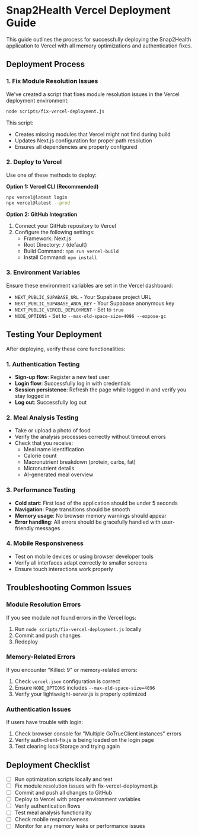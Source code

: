 # Snap2Health Vercel Deployment Guide

This guide outlines the process for successfully deploying the Snap2Health application to Vercel with all memory optimizations and authentication fixes.

## Deployment Process

### 1. Fix Module Resolution Issues

We've created a script that fixes module resolution issues in the Vercel deployment environment:

```bash
node scripts/fix-vercel-deployment.js
```

This script:
- Creates missing modules that Vercel might not find during build
- Updates Next.js configuration for proper path resolution
- Ensures all dependencies are properly configured

### 2. Deploy to Vercel

Use one of these methods to deploy:

**Option 1: Vercel CLI (Recommended)**
```bash
npx vercel@latest login
npx vercel@latest --prod
```

**Option 2: GitHub Integration**
1. Connect your GitHub repository to Vercel
2. Configure the following settings:
   - Framework: Next.js
   - Root Directory: `/` (default)
   - Build Command: `npm run vercel-build`
   - Install Command: `npm install`

### 3. Environment Variables

Ensure these environment variables are set in the Vercel dashboard:

- `NEXT_PUBLIC_SUPABASE_URL` - Your Supabase project URL
- `NEXT_PUBLIC_SUPABASE_ANON_KEY` - Your Supabase anonymous key
- `NEXT_PUBLIC_VERCEL_DEPLOYMENT` - Set to `true`
- `NODE_OPTIONS` - Set to `--max-old-space-size=4096 --expose-gc`

## Testing Your Deployment

After deploying, verify these core functionalities:

### 1. Authentication Testing

- **Sign-up flow**: Register a new test user
- **Login flow**: Successfully log in with credentials
- **Session persistence**: Refresh the page while logged in and verify you stay logged in
- **Log out**: Successfully log out

### 2. Meal Analysis Testing

- Take or upload a photo of food
- Verify the analysis processes correctly without timeout errors
- Check that you receive:
  - Meal name identification
  - Calorie count
  - Macronutrient breakdown (protein, carbs, fat)
  - Micronutrient details
  - AI-generated meal overview

### 3. Performance Testing

- **Cold start**: First load of the application should be under 5 seconds
- **Navigation**: Page transitions should be smooth
- **Memory usage**: No browser memory warnings should appear
- **Error handling**: All errors should be gracefully handled with user-friendly messages

### 4. Mobile Responsiveness

- Test on mobile devices or using browser developer tools
- Verify all interfaces adapt correctly to smaller screens
- Ensure touch interactions work properly

## Troubleshooting Common Issues

### Module Resolution Errors

If you see module not found errors in the Vercel logs:
1. Run `node scripts/fix-vercel-deployment.js` locally
2. Commit and push changes
3. Redeploy

### Memory-Related Errors

If you encounter "Killed: 9" or memory-related errors:
1. Check `vercel.json` configuration is correct
2. Ensure `NODE_OPTIONS` includes `--max-old-space-size=4096`
3. Verify your lightweight-server.js is properly optimized

### Authentication Issues

If users have trouble with login:
1. Check browser console for "Multiple GoTrueClient instances" errors
2. Verify auth-client-fix.js is being loaded on the login page
3. Test clearing localStorage and trying again

## Deployment Checklist

- [ ] Run optimization scripts locally and test
- [ ] Fix module resolution issues with fix-vercel-deployment.js
- [ ] Commit and push all changes to GitHub
- [ ] Deploy to Vercel with proper environment variables
- [ ] Verify authentication flows
- [ ] Test meal analysis functionality
- [ ] Check mobile responsiveness
- [ ] Monitor for any memory leaks or performance issues 